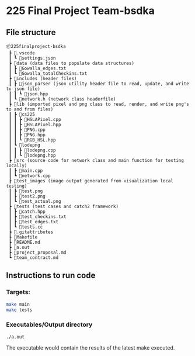 # 225 Final Project Team-bsdka

## File structure
```
📦225finalproject-bsdka
 ┣ 📂.vscode
 ┃ ┗ 📜settings.json
 ┣ 📂data (data files to populate data structures)
 ┃ ┣ 📜Gowalla_edges.txt
 ┃ ┗ 📜Gowalla_totalCheckins.txt
 ┣ 📂includes (header files)
 ┃ ┣ 📂json_parser (json utility header file to read, update, and write to json file)
 ┃ ┃ ┗ 📜json.hpp
 ┃ ┗ 📜network.h (network class headerfile)
 ┣ 📂lib (imported pixel and png class to read, render, and write png's to and from files)
 ┃ ┣ 📂cs225
 ┃ ┃ ┣ 📜HSLAPixel.cpp
 ┃ ┃ ┣ 📜HSLAPixel.hpp
 ┃ ┃ ┣ 📜PNG.cpp
 ┃ ┃ ┣ 📜PNG.hpp
 ┃ ┃ ┗ 📜RGB_HSL.hpp
 ┃ ┗ 📂lodepng
 ┃ ┃ ┣ 📜lodepng.cpp
 ┃ ┃ ┗ 📜lodepng.hpp
 ┣ 📂src (source code for network class and main function for testing locally)
 ┃ ┣ 📜main.cpp
 ┃ ┗ 📜network.cpp
 ┣ 📂test_images (image output generated from visualization local testing)
 ┃ ┣ 📜test.png
 ┃ ┣ 📜test2.png
 ┃ ┗ 📜test_actual.png
 ┣ 📂tests (test cases and catch2 framework)
 ┃ ┣ 📜catch.hpp
 ┃ ┣ 📜test_checkins.txt
 ┃ ┣ 📜test_edges.txt
 ┃ ┗ 📜tests.cc
 ┣ 📜.gitattributes
 ┣ 📜Makefile
 ┣ 📜README.md
 ┣ 📜a.out
 ┣ 📜project_proposal.md
 ┗ 📜team_contract.md
 ```
 
 ## Instructions to run code
 ### Targets:
 
 ``` bash
 make main
 make tests
 ```
 ### Executables/Output directory
 ```
 ./a.out
 ```
 The executable would contain the results of the latest make executed.
